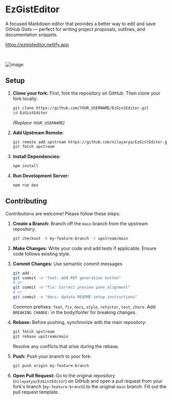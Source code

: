 # EzGistEditor

A focused Markdown editor that provides a better way to edit and save GitHub Gists — perfect for writing project proposals, outlines, and documentation snippets.

https://ezgisteditor.netlify.app

</br>

![image](https://github.com/user-attachments/assets/cb326cf1-423c-440d-8e6e-bdcf06f3775a)

## Setup

1.  **Clone your fork:**
    First, fork the repository on GitHub. Then clone your fork locally:
    ```bash
    git clone https://github.com/YOUR_USERNAME/EzGistEditor.git
    cd EzGistEditor
    ```
    *(Replace `YOUR_USERNAME`)*

2.  **Add Upstream Remote:**
    ```bash
    git remote add upstream https://github.com/nilayarya/EzGistEditor.git
    git fetch upstream
    ```

3.  **Install Dependencies:**
    ```bash
    npm install
    ```

4.  **Run Development Server:**
    ```bash
    npm run dev
    ```

## Contributing

Contributions are welcome! Please follow these steps:

1.  **Create a Branch:** Branch off the `main` branch from the upstream repository:
    ```bash
    git checkout -b my-feature-branch -t upstream/main
    ```

2.  **Make Changes:** Write your code and add tests if applicable. Ensure code follows existing style.

3.  **Commit Changes:** Use semantic commit messages
    ```bash
    git add .
    git commit -m "feat: Add PDF generation button"
    # or
    git commit -m "fix: Correct preview pane alignment"
    # or
    git commit -m "docs: Update README setup instructions"
    ```
    Common prefixes: `feat`, `fix`, `docs`, `style`, `refactor`, `test`, `chore`. Add `BREAKING CHANGE:` in the body/footer for breaking changes.

4.  **Rebase:** Before pushing, synchronize with the main repository:
    ```bash
    git fetch upstream
    git rebase upstream/main
    ```
    Resolve any conflicts that arise during the rebase.

5.  **Push:** Push your branch to your fork:
    ```bash
    git push origin my-feature-branch
    ```

6.  **Open Pull Request:** Go to the original repository (`nilayarya/EzGistEditor`) on GitHub and open a pull request from your fork's branch (`my-feature-branch`) to the original `main` branch. Fill out the pull request template.
